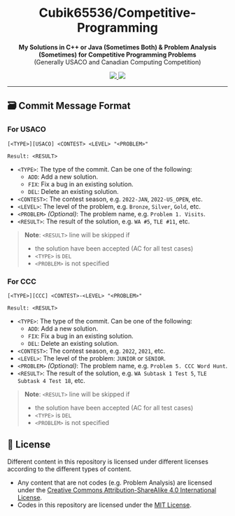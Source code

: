 <h1 align="center">Cubik65536/Competitive-Programming</h1>

<p align="center">
    <b>
        My Solutions in C++ or Java (Sometimes Both) & Problem Analysis (Sometimes) for Competitive Programming Problems
    </b>
    <br/>
    (Generally USACO and Canadian Computing Competition)
</p>

<p align="center">
  <a href="LICENSE">
    <img src="https://img.shields.io/badge/License-CC--BY--SA--4.0-important?style=for-the-badge" />
  </a>
  <a href="LICENSE.CODE">
    <img src="https://img.shields.io/badge/License-MIT-important?style=for-the-badge" />
  </a>
</p>

---

## 🗃️ Commit Message Format

### For USACO

``` text
[<TYPE>][USACO] <CONTEST> <LEVEL> "<PROBLEM>"

Result: <RESULT>
```

* `<TYPE>`: The type of the commit. Can be one of the following:
  * `ADD`: Add a new solution.
  * `FIX`: Fix a bug in an existing solution.
  * `DEL`: Delete an existing solution.
* `<CONTEST>`: The contest season, e.g. `2022-JAN`, `2022-US_OPEN`, etc.
* `<LEVEL>`: The level of the problem, e.g. `Bronze`, `Silver`, `Gold`, etc.
* `<PROBLEM>` *(Optional)*: The problem name, e.g. `Problem 1. Visits`.
* `<RESULT>`: The result of the solution, e.g. `WA #5`, `TLE #11`, etc.

> **Note**: `<RESULT>` line will be skipped if
>
> * the solution have been accepted (AC for all test cases)
> * `<TYPE>` is `DEL`
> * `<PROBLEM>` is not specified

### For CCC

``` text
[<TYPE>][CCC] <CONTEST>-<LEVEL> "<PROBLEM>"

Result: <RESULT>
```

* `<TYPE>`: The type of the commit. Can be one of the following:
  * `ADD`: Add a new solution.
  * `FIX`: Fix a bug in an existing solution.
  * `DEL`: Delete an existing solution.
* `<CONTEST>`: The contest season, e.g. `2022`, `2021`, etc.
* `<LEVEL>`: The level of the problem: `JUNIOR` or `SENIOR`.
* `<PROBLEM>` *(Optional)*: The problem name, e.g. `Problem 5. CCC Word Hunt`.
* `<RESULT>`: The result of the solution, e.g. `WA Subtask 1 Test 5`, `TLE Subtask 4 Test 18`, etc.

> **Note**: `<RESULT>` line will be skipped if
>
> * the solution have been accepted (AC for all test cases)
> * `<TYPE>` is `DEL`
> * `<PROBLEM>` is not specified

## 📜 License

Different content in this repository is licensed under different licenses according to the different types of content.

* Any content that are not codes (e.g. Problem Analysis) are licensed under the [Creative Commons Attribution-ShareAlike 4.0 International License](LICENSE).
* Codes in this repository are licensed under the [MIT License](LICENSE.CODE).
